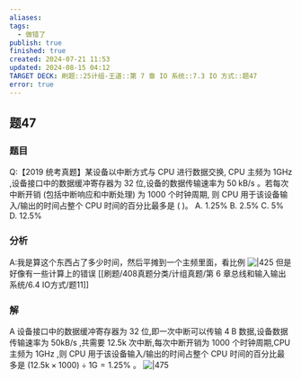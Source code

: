```yaml
---
aliases: 
tags:
  - 做错了
publish: true
finished: true
created: 2024-07-21 11:53
updated: 2024-08-15 04:12
TARGET DECK: 刷题::25计组-王道::第 7 章 IO 系统::7.3 IO 方式::题47
error: true
---
```


## 题47
### 题目
Q:【2019 统考真题】某设备以中断方式与 CPU 进行数据交换, CPU 主频为 $1\mathrm{{GHz}}$ ,设备接口中的数据缓冲寄存器为 32 位,设备的数据传输速率为 ${50}\mathrm{\;{kB}}/\mathrm{s}$ 。若每次中断开销 (包括中断响应和中断处理) 为 1000 个时钟周期, 则 CPU 用于该设备输入/输出的时间占整个 CPU 时间的百分比最多是 ( )。
A. ${1.25}\%$ B. ${2.5}\%$ C. $5\%$ D. ${12.5}\%$
### 分析
A:我是算这个东西占了多少时间，然后平摊到一个主频里面，看比例
![|425](https://img.hwenyi.tech/202408151133698.webp)
但是好像有一些计算上的错误
[[刷题/408真题分类/计组真题/第 6 章总线和输入输出系统/6.4 IO方式/题11]]
### 解
A
设备接口中的数据缓冲寄存器为 32 位,即一次中断可以传输 $4\mathrm{\;B}$ 数据,设备数据传输速率为 ${50}\mathrm{{kB}}/\mathrm{s}$ ,共需要 ${12.5}\mathrm{k}$ 次中断,每次中断开销为 1000 个时钟周期,CPU 主频为 $1\mathrm{{GHz}}$ ,则 CPU 用于该设备输入/输出的时间占整个 CPU 时间的百分比最多是 $( {{12.5}\mathrm{k} \times  {1000}})  \div  1\mathrm{G} = {1.25}\%$ 。
![|475](https://img.hwenyi.tech/202408151149205.webp)

